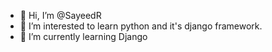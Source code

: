- 👋 Hi, I’m @SayeedR
- 👀 I’m interested to learn python and it's django framework.
- 🌱 I’m currently learning Django
<!---
SayeedR/SayeedR is a ✨ special ✨ repository because its `README.md` (this file) appears on your GitHub profile.
You can click the Preview link to take a look at your changes.
--->

